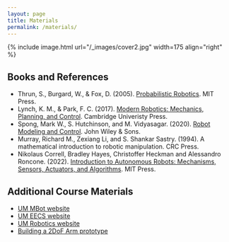 ```yaml
---
layout: page
title: Materials
permalink: /materials/
---
```


{% include image.html url="/_images/cover2.jpg" width=175 align="right" %}

## Books and References

* Thrun, S., Burgard, W., & Fox, D. (2005). [Probabilistic Robotics](https://robots.stanford.edu/probabilistic-robotics/). MIT Press.
* Lynch, K. M., & Park, F. C. (2017). [Modern Robotics: Mechanics, Planning, and Control](https://dl.acm.org/doi/book/10.5555/3165183). Cambridge Univeristy Press.
* Spong, Mark W., S. Hutchinson, and M. Vidyasagar. (2020). [Robot Modeling and Control](https://www.wiley.com/en-us/Robot+Modeling+and+Control%2C+2nd+Edition-p-9781119524045). John Wiley & Sons.
* Murray, Richard M., Zexiang Li, and S. Shankar Sastry. (1994). A mathematical introduction to robotic manipulation. CRC Press.
* Nikolaus Correll, Bradley Hayes, Christoffer Heckman and Alessandro Roncone. (2022). [Introduction to Autonomous Robots: Mechanisms, Sensors, Actuators, and Algorithms](https://mitpress.mit.edu/9780262047555/introduction-to-autonomous-robots/). MIT Press.


## Additional Course Materials

<!-- * If you are not familiar with Python programming, use any online tutorial to get a handle of it. -->
* [UM MBot website](https://mbot.robotics.umich.edu)
* [UM EECS website](https://eecs.engin.umich.edu/)
* [UM Robotics website](https://robotics.umich.edu)
* [Building a 2DoF Arm prototype](https://www.youtube.com/playlist?list=PLtT6bWPnaAa1ijES0Tp0hG0i7MtXggbJR)

